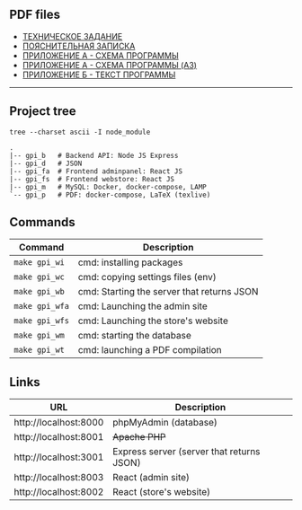 ## PDF files

- [ТЕХНИЧЕСКОЕ ЗАДАНИЕ](https://github.com/Pavel-Innokentevich-Galanin/gpi_coursework5/raw/pdf/gpi_coursework4_tz.pdf)
- [ПОЯСНИТЕЛЬНАЯ ЗАПИСКА](https://github.com/Pavel-Innokentevich-Galanin/gpi_coursework5/raw/pdf/gpi_coursework4_pz.pdf)
- [ПРИЛОЖЕНИЕ А - СХЕМА ПРОГРАММЫ](https://github.com/Pavel-Innokentevich-Galanin/gpi_coursework5/raw/pdf/gpi_coursework4_a.pdf)
- [ПРИЛОЖЕНИЕ А - СХЕМА ПРОГРАММЫ (A3)](https://github.com/Pavel-Innokentevich-Galanin/gpi_coursework5/raw/pdf/gpi_coursework4_a_programPlan.pdf)
- [ПРИЛОЖЕНИЕ Б - ТЕКСТ ПРОГРАММЫ](https://github.com/Pavel-Innokentevich-Galanin/gpi_coursework5/raw/pdf/gpi_coursework4_b.pdf)

---

## Project tree

```
tree --charset ascii -I node_module
```

```
.
|-- gpi_b   # Backend API: Node JS Express
|-- gpi_d   # JSON
|-- gpi_fa  # Frontend adminpanel: React JS
|-- gpi_fs  # Frontend webstore: React JS
|-- gpi_m   # MySQL: Docker, docker-compose, LAMP
`-- gpi_p   # PDF: docker-compose, LaTeX (texlive)
```

## Commands

| Command      | Description                                |
| ------------ | ------------------------------------------ |
|`make gpi_wi` | cmd: installing packages                   |
|`make gpi_wc` | cmd: copying settings files (env)          |
|`make gpi_wb` | cmd: Starting the server that returns JSON |
|`make gpi_wfa`| cmd: Launching the admin site              |
|`make gpi_wfs`| cmd: Launching the store's website         |
|`make gpi_wm` | cmd: starting the database                 |
|`make gpi_wt` | cmd: launching a PDF compilation           |

## Links

| URL                   | Description                               |
| --------------------- | ----------------------------------------- |
| http://localhost:8000 | phpMyAdmin (database)                     |
| http://localhost:8001 | ~~Apache PHP~~                            |
| http://localhost:3001 | Express server (server that returns JSON) |
| http://localhost:8003 | React (admin site)                        |
| http://localhost:8002 | React (store's website)                   |
